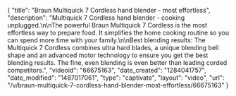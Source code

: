 {
    "title": "Braun Multiquick 7 Cordless hand blender - most effortless",
    "description": "Multiquick 7 Cordless hand blender - cooking unplugged.\n\nThe powerful Braun Multiquick 7 Cordless is the most effortless way to prepare food. It simplifies the home cooking routine so you can spend more time with your family.\n\nBest blending results: The Multiquick 7 Cordless combines ultra hard blades, a unique blending bell shape and an advanced motor technology to ensure you get the best blending results. The fine, even blending is even better than leading corded competitors.",
    "videoid": "66675163",
    "date_created": "1284041757",
    "date_modified": "1487017061",
    "type": "captivate",
    "layout": "video",
    "url": "\/v\/braun-multiquick-7-cordless-hand-blender-most-effortless\/66675163"
}